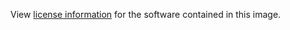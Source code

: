 View [license information](https://github.com/matomo-org/matomo/blob/master/LEGALNOTICE) for the software contained in this image. 
